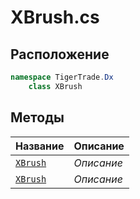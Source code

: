 
# XBrush.cs
## Расположение
```csharp
namespace TigerTrade.Dx  
    class XBrush
```

## Методы
| Название | Описание |
| --- | --- |
| [`XBrush`](./metody/XBrush.md) | *Описание* |
| [`XBrush`](./metody/XBrush.md) | *Описание* |
